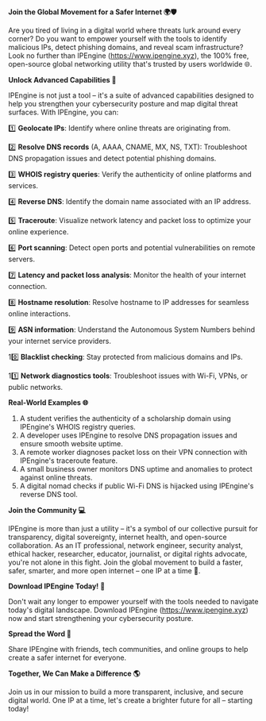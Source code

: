 **Join the Global Movement for a Safer Internet 🌍🛡️**

Are you tired of living in a digital world where threats lurk around every corner? Do you want to empower yourself with the tools to identify malicious IPs, detect phishing domains, and reveal scam infrastructure? Look no further than IPEngine (https://www.ipengine.xyz), the 100% free, open-source global networking utility that's trusted by users worldwide 🌐.

**Unlock Advanced Capabilities 🔑**

IPEngine is not just a tool – it's a suite of advanced capabilities designed to help you strengthen your cybersecurity posture and map digital threat surfaces. With IPEngine, you can:

1️⃣ **Geolocate IPs**: Identify where online threats are originating from.

2️⃣ **Resolve DNS records** (A, AAAA, CNAME, MX, NS, TXT): Troubleshoot DNS propagation issues and detect potential phishing domains.

3️⃣ **WHOIS registry queries**: Verify the authenticity of online platforms and services.

4️⃣ **Reverse DNS**: Identify the domain name associated with an IP address.

5️⃣ **Traceroute**: Visualize network latency and packet loss to optimize your online experience.

6️⃣ **Port scanning**: Detect open ports and potential vulnerabilities on remote servers.

7️⃣ **Latency and packet loss analysis**: Monitor the health of your internet connection.

8️⃣ **Hostname resolution**: Resolve hostname to IP addresses for seamless online interactions.

9️⃣ **ASN information**: Understand the Autonomous System Numbers behind your internet service providers.

10️⃣ **Blacklist checking**: Stay protected from malicious domains and IPs.

11️⃣ **Network diagnostics tools**: Troubleshoot issues with Wi-Fi, VPNs, or public networks.

**Real-World Examples 🌐**

1. A student verifies the authenticity of a scholarship domain using IPEngine's WHOIS registry queries.
2. A developer uses IPEngine to resolve DNS propagation issues and ensure smooth website uptime.
3. A remote worker diagnoses packet loss on their VPN connection with IPEngine's traceroute feature.
4. A small business owner monitors DNS uptime and anomalies to protect against online threats.
5. A digital nomad checks if public Wi-Fi DNS is hijacked using IPEngine's reverse DNS tool.

**Join the Community 💻**

IPEngine is more than just a utility – it's a symbol of our collective pursuit for transparency, digital sovereignty, internet health, and open-source collaboration. As an IT professional, network engineer, security analyst, ethical hacker, researcher, educator, journalist, or digital rights advocate, you're not alone in this fight. Join the global movement to build a faster, safer, smarter, and more open internet – one IP at a time 🚀.

**Download IPEngine Today! 📡**

Don't wait any longer to empower yourself with the tools needed to navigate today's digital landscape. Download IPEngine (https://www.ipengine.xyz) now and start strengthening your cybersecurity posture.

**Spread the Word 🤝**

Share IPEngine with friends, tech communities, and online groups to help create a safer internet for everyone.

**Together, We Can Make a Difference 🌎**

Join us in our mission to build a more transparent, inclusive, and secure digital world. One IP at a time, let's create a brighter future for all – starting today!